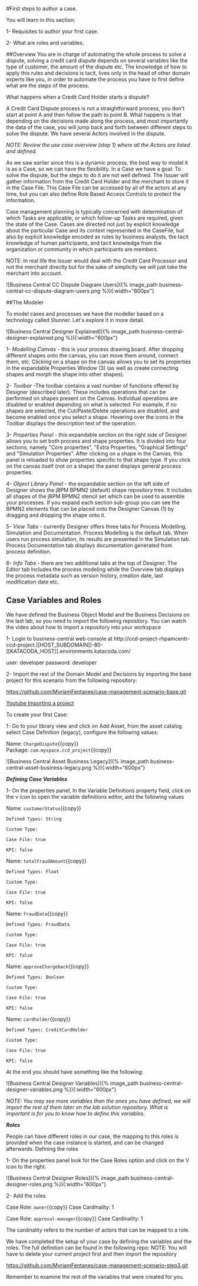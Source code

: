 
#First steps to author a case.

You will learn in this section:


1- Requisites to author your first case.

2- What are roles and variables.


##Overview
You are in charge of automating the whole process to solve a dispute, solving a credit card dispute depends on several variables like  the type of customer, the amount of the dispute etc. The knowledge of how to apply this rules and decisions is tacit, lives only in the head of other domain experts like you, in order to automate the process you have to first define what are the steps of the process.

What happens when a Credit Card Holder starts a dispute?

A Credit Card Dispute process is not a straightforward process, you don't start at point A and then follow the path to point B. What happens is that depending on the decisions made along the process, and most importantly the data of the case, you will jump back and forth between different steps to solve the dispute.
We have several Actors involved in the dispute.

_NOTE: Review the use case overview (step 1) where all the Actors are listed and defined._


As we saw earlier since this is a dynamic process, the best way to model it is as a Case, so we can have the flexibility. In a Case we have a goal: To solve the dispute, but the steps to do it are not well defined.
The Issuer will gather information from the Credit Card Holder and the merchant to store it in the Case File. This Case File can be accessed by all of the actors at any time, but you can also define Role Based Access Controls to protect the information.

Case management planning is typically concerned with determination of which Tasks are applicable, or which follow-up Tasks are required, given the state of the Case. Cases are directed not just by explicit knowledge about the particular Case and its context represented in the CaseFile, but also by explicit knowledge encoded as rules by business analysts, the tacit knowledge of human participants, and tacit knowledge from the organization or community in which participants are members.

NOTE: In real life the Issuer would deal with the Credit Card Processor and not the merchant directly but for the sake of simplicity we will just take the merchant into account.

![Business Central CC Dispute Diagram Users]({% image_path business-central-cc-dispute-diagram-users.png %}){:width="600px"}

##The Modeler

To model cases and processes we have the modeller based on a technology called Stunner. Let's explore it in more detail.

![Business Central Designer Explained]({% image_path business-central-designer-explained.png %}){:width="600px"}

1- _Modelling Canvas_ - this is your process drawing board. After dropping different shapes onto the canvas, you can move them around, connect them, etc. Clicking on a shape on the canvas allows you to set its properties in the expandable Properties Window (3) (as well as create connecting shapes and morph the shape into other shapes).

2- _Toolbar_ -The toolbar contains a vast number of functions offered by Designer (described later). These includes operations that can be performed on shapes present on the Canvas. Individual operations are disabled or enabled depending on what is selected. For example, if no shapes are selected, the Cut/Paste/Delete operations are disabled, and become enabled once you select a shape. Hovering over the icons in the Toolbar displays the description text of the operation.

3-  _Properties Panel_ - this expandable section on the right side of Designer allows you to set both process and shape properties. It is divided into four sections, namely "Core properties", "Extra Properties, "Graphical Settings" and "Simulation Properties". After clicking on a shape in the Canvas, this panel is reloaded to show properties specific to that shape type. If you click on the canvas itself (not on a shape) the panel displays general process properties.

4-  _Object Library Panel_ - the expandable section on the left side of Designer shows the jBPM BPMN2 (default) shape repository tree. It includes all shapes of the jBPM BPMN2 stencil set which can be used to assemble your processes. If you expand each section sub-group you can see the BPMN2 elements that can be placed onto the Designer Canvas (1) by dragging and dropping the shape onto it.

5- _View Tabs_ - currently Designer offers three tabs for Process Modelling, Simulation and Documentation. Process Modelling is the default tab. When users run process simulation, its results are presented in the Simulation tab. Process Documentation tab displays documentation generated from process definition.

6- _Info Tabs_ - there are two additional tabs at the top of Designer. The Editor tab includes the process modeling while the Overview tab displays the process metadata such as version history, creation date, last modification date etc.



Case Variables and Roles
------------------------

We have defined the Business Object Model and the Business Decisions on the last lab, so you need to import the following repository. You can watch the video about how to import a repository into your workspace

1- Login to business-central web console at http://ccd-project-rhpamcentr-ccd-project.[[HOST_SUBDOMAIN]]-80-[[KATACODA_HOST]].environments.katacoda.com/

user: developer
password: developer



2- Import the rest of the Domain Model and Decisions by importing the base project for this scenario from the following repository:

https://github.com/MyriamFentanes/case-management-scenario-base.git


[Youtube Importing a project](https://youtu.be/LUOw1TrYDWs)



To create your first Case:

1- Go to your library view and click on Add Asset, from the asset catalog select Case Definition (legacy), configure the following values:

Name: `ChargeDispute`{{copy}}  
Package: `com.myspace.ccd_project`{{copy}}

![Business Central Asset Business Legacy]({% image_path business-central-asset-business-legacy.png %}){:width="600px"}

***Defining Case Variables***

1- On the properties panel, In the Variable Definitions property field, click on the v icon to open the variable definitions editor, add the following values



Name:  `customerStatus`{{copy}}

    Defined Types: String

    Custom Type:

    Case File: true

    KPI: false

Name:  `totalFraudAmount`{{copy}}

    Defined Types: Float

    Custom Type:

    Case File: true

    KPI: false

Name:  `fraudData`{{copy}}

    Defined Types: FraudData

    Custom Type:

    Case File: true

    KPI: false

Name:  `approveChargeback`{{copy}}

    Defined Types: Boolean

    Custom Type:

    Case File: true

    KPI: false


Name:  `cardholder`{{copy}}

    Defined Types: CreditCardHolder

    Custom Type:

    Case File: true

    KPI: false


At the end you should have something like the following:

![Business Central Designer Variables]({% image_path business-central-designer-variables.png %}){:width="600px"}

_NOTE: You may see more variables than the ones you have defined, we will import the rest of them later on the lab solution repository. What is important is for you to know how to define this variables._

***Roles***

People can have different roles in our case, the mapping to this roles is provided when the case instance is started, and can be changed afterwards.
Defining the roles

1- On the properties panel look for the Case Roles option and click on the V icon to the right.

![Business Central Designer Roles]({% image_path business-central-designer-roles.png %}){:width="600px"}

2- Add the roles

Case Role: `owner`{{copy}}
Case Cardinality: 1


Case Role: `approval-manager`{{copy}}
Case Cardinality: 1

The cardinality refers to the number of actors that can be mapped to a role.


We have completed the setup of your case by defining the variables and the roles. The full definition can be found in the following repo:
NOTE: You will have to delete your current project first and then import the repository

https://github.com/MyriamFentanes/case-management-scenario-step3.git



Remember to examine the rest of the variables that were created for you.

